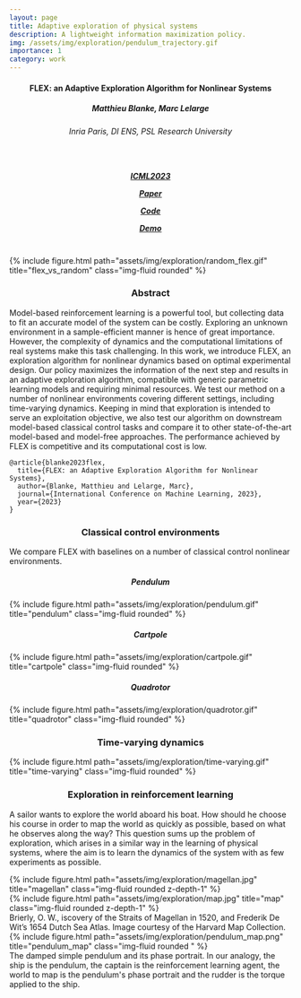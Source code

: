 ```yaml
---
layout: page
title: Adaptive exploration of physical systems
description: A lightweight information maximization policy.
img: /assets/img/exploration/pendulum_trajectory.gif
importance: 1
category: work
---
```

<!-- <div style="text-align: center"> -->

<!-- #### Online greedy identification of linear dynamical systems, in [CDC2022](https://cdc2022.ieeecss.org/) | [[Paper]](https://arxiv.org/abs/2204.06375) | [[Code]](https://github.com/MB-29/greedy-identification) 

#### FLEX: an Adaptive Exploration Algorithm for Nonlinear Systems, in [ICML2023](https://icml.cc/Conferences/2023) | [[Paper]](https://arxiv.org/abs/2304.13426) | [[Code]](https://github.com/MB-29/exploration) 

#### [Matthieu Blanke](https://mb-29.github.io/), [Marc Lelarge](https://www.di.ens.fr/~lelarge/) -->
<!-- </div> -->

<!-- 

  <h4 style="text-align: center">
  Online greedy identification of linear dynamical systems 
  </h4>
  <h5 style="text-align: center">
  Matthieu Blanke, Marc Lelarge
  </h5>
  <h6 style="text-align: center">
  Inria Paris, DI ENS, PSL Research University
  </h6>
  <h5 style="text-align: center">
  in  
  CDC2022
  |
  <a href="https://arxiv.org/abs/2204.06375"> [Paper]</a> |
  <a href="https://github.com/MB-29/greedy-identification"> [Code]</a> 
  </h5>
  <h5 style="text-align: center">
  in
  ICML2023
   |
  <a href="https://arxiv.org/abs/2304.13426"> [Paper]</a> |
  <a href="https://github.com/MB-29/exploration"> [Code]</a> |
  <a href="https://www.youtube.com/watch?v=hGpkdz8-8vU"> [Demo]</a>   
  </h5>
  ---
  
-->

  <h4 style="text-align: center">
  FLEX: an Adaptive Exploration Algorithm for Nonlinear Systems
  </h4>
  <h5 style="text-align: center">
  Matthieu Blanke, Marc Lelarge
  </h5>
  <h6 style="text-align: center">
  Inria Paris, DI ENS, PSL Research University
  </h6>   
  <h5 style="text-align: center">
    
  <br>
  
  <!-- conference -->
  <a href="https://icml.cc/virtual/2023/poster/25133"
   class="external-link dark-button">
  <span class="icon">
  <i class="fas fa-chalkboard-teacher"></i>
  </span>
  <span>ICML2023</span>
  </a>
  <!-- paper -->
  <a href="https://arxiv.org/abs/2304.13426"
   class="external-link dark-button">
  <span class="icon">
  <i class="ai ai-arxiv"></i>
  </span>
  <span> Paper </span>
  </a>
  <!-- code -->
  <a href="https://github.com/MB-29/exploration"
   class="external-link dark-button">
  <span class="icon">
  <i class="fab fa-github"></i>
  </span>
  <span> Code </span>
  </a>
  <!-- demo -->
  <a href="https://www.youtube.com/watch?v=hGpkdz8-8vU"
   class="external-link dark-button is-normal is-rounded is-dark">
  <span class="icon">
  <i class="fab fa-youtube"></i>
  </span>
  <span> Demo </span>
  </a>
  </h5>

  <br>

<!-- --- -->

  <!-- <h5 style="text-align: center">
  <a href="https://mb-29.github.io/"> Matthieu Blanke</a> |
  <a href="https://www.di.ens.fr/~lelarge/"> Marc Lelarge</a> 
  </h5> -->

<div class="row">
    <div class="col-sm mt-3 mt-md-0">
        {% include figure.html path="assets/img/exploration/random_flex.gif" title="flex_vs_random" class="img-fluid rounded" %}
    </div>
</div>

<h3 style="text-align: center">
Abstract
</h3>

Model-based reinforcement learning is a powerful tool, but collecting data to fit an accurate model of the system can be costly. Exploring an unknown environment in a sample-efficient manner is hence of great importance. However, the complexity of dynamics and the computational limitations of real systems make this task challenging. In this work, we introduce FLEX, an exploration algorithm for nonlinear dynamics based on optimal experimental design. Our policy maximizes the information of the next step and results in an adaptive exploration algorithm, compatible with generic parametric learning models and requiring minimal resources. We test our method on a number of nonlinear environments covering different settings, including time-varying dynamics. Keeping in mind that exploration is intended to serve an exploitation objective, we also test our algorithm on downstream model-based classical control tasks and compare it to other state-of-the-art model-based and model-free approaches. The performance achieved by FLEX is competitive and its computational cost is low. 


  <div class="container is-max-desktop content">
    <pre><code>@article{blanke2023flex,
  title={FLEX: an Adaptive Exploration Algorithm for Nonlinear Systems},
  author={Blanke, Matthieu and Lelarge, Marc},
  journal={International Conference on Machine Learning, 2023},
  year={2023}
}
</code></pre>
  </div>


<h3 style="text-align: center">
Classical control environments
</h3>

We compare FLEX with baselines on a number of classical control nonlinear environments.

<h5 style="text-align: center">
Pendulum
</h5>

<div class="row">
    <div class="col-sm mt-3 mt-md-0">
        {% include figure.html path="assets/img/exploration/pendulum.gif" title="pendulum" class="img-fluid rounded" %}
    </div>
</div>

<h5 style="text-align: center">
Cartpole
</h5>

<div class="row">
    <div class="col-sm mt-3 mt-md-0">
        {% include figure.html path="assets/img/exploration/cartpole.gif" title="cartpole" class="img-fluid rounded" %}
    </div>
</div>

<h5 style="text-align: center">
Quadrotor
</h5>

<div class="row">
    <div class="col-sm mt-3 mt-md-0">
        {% include figure.html path="assets/img/exploration/quadrotor.gif" title="quadrotor" class="img-fluid rounded" %}
    </div>
</div>

<h3 style="text-align: center">
Time-varying dynamics
</h3>

<div class="row">
    <div class="col-sm mt-3 mt-md-0">
        {% include figure.html path="assets/img/exploration/time-varying.gif" title="time-varying" class="img-fluid rounded" %}
    </div>
</div>

<h3 style="text-align: center">
Exploration in reinforcement learning
</h3>

A sailor wants to explore the world aboard his boat. How should he choose his course in order to map the world as quickly as possible, based on what he observes along the way? This question sums up the problem of exploration, which arises in a similar way in the learning of physical systems, where the aim is to learn the dynamics of the system with as few experiments as possible.

<div class="row">
    <div class="col-sm mt-3 mt-md-0">
        {% include figure.html path="assets/img/exploration/magellan.jpg" title="magellan" class="img-fluid rounded z-depth-1" %}
    </div>
    <div class="col-sm mt-3 mt-md-0">
        {% include figure.html path="assets/img/exploration/map.jpg" title="map" class="img-fluid rounded z-depth-1" %}
    </div>
</div>
<div class="caption">
    Brierly, O. W., iscovery of the Straits of Magellan in 1520, and Frederik De Wit’s 1654 Dutch Sea Atlas. Image courtesy of the Harvard Map Collection.
</div>
<div class="row">
    <div class="col-sm mt-3 mt-md-0">
        {% include figure.html path="assets/img/exploration/pendulum_map.png" title="pendulum_map" class="img-fluid rounded " %}
    </div>
</div>
<div class="caption">
    The damped simple pendulum and its phase portrait. In our analogy, the ship is the pendulum, the captain is the reinforcement learning agent, the world to map is the pendulum's phase portrait and the rudder is the torque applied to the ship.
</div>

